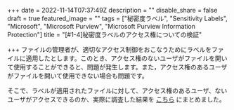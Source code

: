 +++
date = 2022-11-14T07:37:49Z
description = ""
disable_share = false
draft = true
featured_image = ""
tags = ["秘密度ラベル", "Sensitivity Labels", "Microsoft", "Microsoft Purview", "Microsoft Purview Information Protection"]
title = "[#1-4]秘密度ラベルのアクセス権についての検証"

+++
ファイルの管理者が、適切なアクセス制御をおこなうためにラベルをファイルに適用したとします。このとき、アクセス権のないユーザがファイルを開いて使用することができると、問題が発生します。また，アクセス権のあるユーザがファイルを開いて使用できない場合も問題です。

そこで、ラベルが適用されたファイルに対して、アクセス権のあるユーザ、ないユーザがアクセスできるのか、実際に調査した結果を [こちら](https://tdu.box.com/s/uqlpca4pfg2syet4y3i684gdbrdm9ryd) にまとめました。